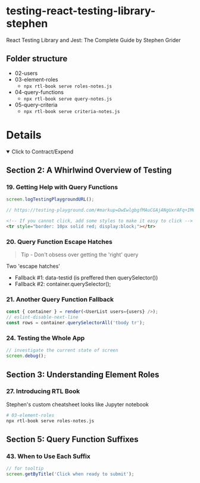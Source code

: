 # testing-react-testing-library-stephen

React Testing Library and Jest: The Complete Guide by Stephen Grider

## Folder structure

- 02-users
- 03-element-roles
  - `npx rtl-book serve roles-notes.js`
- 04-query-functions
  - `npx rtl-book serve query-notes.js`
- 05-query-criteria
  - `npx rtl-book serve criteria-notes.js`

# Details

<details open>
  <summary>Click to Contract/Expend</summary>

## Section 2: A Whirlwind Overview of Testing

### 19. Getting Help with Query Functions

```js
screen.logTestingPlaygroundURL();

// https://testing-playground.com/#markup=DwEwlgbgfMAuCGAjANgUxrAFq+IMCcNMoA5eAW1WAHosioBRc+MZGu9w97XDRAexABPAhjwAreADsqtPHAnTUAAUkyAdAGN+5dvNpdYhvAGcKesVDPll1rToucYtAcOcIU6GuGhA
```

```html
<!-- If you cannot click, add some styles to make it easy to click -->
<tr style="border: 10px solid red; display:block;"></tr>
```

### 20. Query Function Escape Hatches

> Tip - Don't obsess over getting the 'right' query

Two 'escape hatches'

- Fallback #1: data-testid (is preffered then querySelector())
- Fallback #2: container.querySelector();

### 21. Another Query Function Fallback

```js
const { container } = render(<UserList users={users} />);
// eslint-disable-next-line
const rows = container.querySelectorAll('tbody tr');
```

### 24. Testing the Whole App

```js
// investigate the current state of screen
screen.debug();
```

## Section 3: Understanding Element Roles

### 27. Introducing RTL Book

Stephen's custom cheatsheet looks like Jupyter notebook

```sh
# 03-element-roles
npx rtl-book serve roles-notes.js
```

## Section 5: Query Function Suffixes

### 43. When to Use Each Suffix

```js
// for tooltip
screen.getByTitle('Click when ready to submit');
```

</details>

